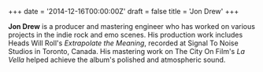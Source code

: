 +++
date = '2014-12-16T00:00:00Z'
draft = false
title = 'Jon Drew'
+++

**Jon Drew** is a producer and mastering engineer who has worked on various projects in the indie rock and emo scenes. His production work includes Heads Will Roll's *Extrapolate the Meaning*, recorded at Signal To Noise Studios in Toronto, Canada. His mastering work on The City On Film's *La Vella* helped achieve the album's polished and atmospheric sound.
